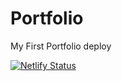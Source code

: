 # Portfolio
 
 My First Portfolio deploy

[![Netlify Status](https://api.netlify.com/api/v1/badges/9b610e0c-9667-42e1-b80e-687fc8fa9c5e/deploy-status)](https://app.netlify.com/sites/kevinteixeira/deploys)
